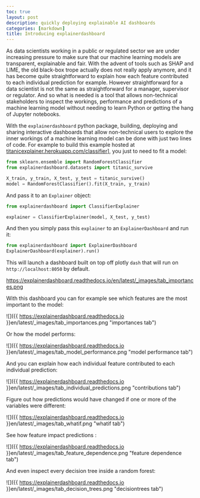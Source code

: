 ```yaml
---
toc: true
layout: post
description: quickly deploying explainable AI dashboards
categories: [markdown]
title: Introducing explainerdashboard
---
```

As data scientists working in a public or regulated sector we are under increasing pressure to make sure that our machine learning models are transparent, explainable and fair. With the advent of tools such as SHAP and LIME, the old black-box trope actually does not really apply anymore, and it has become quite straightforward to explain how each feature contributed to each individual prediction for example. However straightforward for a data scientist is not the same as straightforward for a manager, supervisor or regulator. And so what is needed is a tool that allows non-technical stakeholders to inspect the workings, performance and predictions of a machine learning model without needing to learn Python or getting the hang of Jupyter notebooks. 


With the `explainerdashboard` python package, building, deploying and sharing interactive dashboards
that allow non-technical users to explore the inner workings of a machine learning model 
can be done with just two lines of code. For example to build this example hosted at [titanicexplainer.herokuapp.com/classifier](titanicexplainer.herokuapp.com/classifier)], you just to 
need to fit a model:

```python
from sklearn.ensemble import RandomForestClassifier
from explainerdashboard.datasets import titanic_survive

X_train, y_train, X_test, y_test = titanic_survive()
model = RandomForestClassifier().fit(X_train, y_train)
```

And pass it to an `Explainer` object:

```python
from explainerdashboard import ClassifierExplainer

explainer = ClassifierExplainer(model, X_test, y_test)
```

And then you simply pass this `explainer` to an `ExplainerDashboard` and run it:

```python
from explainerdashboard import ExplainerDashboard
ExplainerDashboard(explainer).run()
```

This will launch a dashboard built on top off plotly `dash` that will run on
`http://localhost:8050` by default. 

https://explainerdashboard.readthedocs.io/en/latest/_images/tab_importances.png

With this dashboard you can for example see which features are the most 
important to the model:

![]({{ https://explainerdashboard.readthedocs.io }}en/latest/_images/tab_importances.png "importances tab")

Or how the model performs:

![]({{ https://explainerdashboard.readthedocs.io }}en/latest/_images/tab_model_performance.png "model performance tab")

And you can explain how each individual feature contributed to each
individual prediction:

![]({{ https://explainerdashboard.readthedocs.io }}en/latest/_images/tab_individual_predictions.png "contributions tab")

Figure out how predictions would have changed if one or more of the variables
were different:

![]({{ https://explainerdashboard.readthedocs.io }}en/latest/_images/tab_whatif.png "whatif tab")

See how feature impact predictions :

![]({{ https://explainerdashboard.readthedocs.io }}en/latest/_images/tab_feature_dependence.png "feature dependence tab")


And even inspect every decision tree inside a random forest:

![]({{ https://explainerdashboard.readthedocs.io }}en/latest/_images/tab_decision_trees.png "decisiontrees tab")













